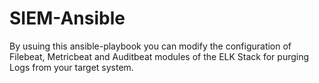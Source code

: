 # SIEM-Ansible
By usuing this ansible-playbook you can modify the configuration of Filebeat, Metricbeat and Auditbeat modules of the ELK Stack for purging Logs from your target system.
